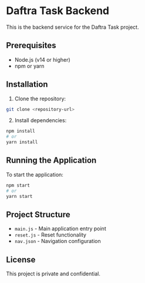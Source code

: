 # Daftra Task Backend

This is the backend service for the Daftra Task project.

## Prerequisites

- Node.js (v14 or higher)
- npm or yarn

## Installation

1. Clone the repository:
```bash
git clone <repository-url>
```

2. Install dependencies:
```bash
npm install
# or
yarn install
```

## Running the Application

To start the application:

```bash
npm start
# or
yarn start
```

## Project Structure

- `main.js` - Main application entry point
- `reset.js` - Reset functionality
- `nav.json` - Navigation configuration

## License

This project is private and confidential. 